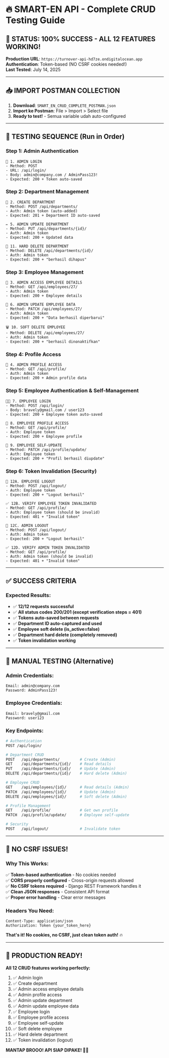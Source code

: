 # 🔥 SMART-EN API - Complete CRUD Testing Guide

## 🎯 **STATUS: 100% SUCCESS - ALL 12 FEATURES WORKING!**

**Production URL**: `https://turnover-api-hd7ze.ondigitalocean.app`  
**Authentication**: Token-based (NO CSRF cookies needed!)  
**Last Tested**: July 14, 2025  

---

## 📥 **IMPORT POSTMAN COLLECTION**

1. **Download**: `SMART_EN_CRUD_COMPLETE_POSTMAN.json`
2. **Import ke Postman**: File > Import > Select file
3. **Ready to test!** - Semua variable udah auto-configured

---

## 🔄 **TESTING SEQUENCE (Run in Order)**

### **Step 1: Admin Authentication**
```
🔐 1. ADMIN LOGIN
- Method: POST
- URL: /api/login/
- Body: admin@company.com / AdminPass123!
- Expected: 200 + Token auto-saved
```

### **Step 2: Department Management**
```
🏢 2. CREATE DEPARTMENT  
- Method: POST /api/departments/
- Auth: Admin token (auto-added)
- Expected: 201 + Department ID auto-saved

✏️ 5. ADMIN UPDATE DEPARTMENT
- Method: PUT /api/departments/{id}/
- Auth: Admin token
- Expected: 200 + Updated data

🏢 11. HARD DELETE DEPARTMENT
- Method: DELETE /api/departments/{id}/
- Auth: Admin token  
- Expected: 200 + "berhasil dihapus"
```

### **Step 3: Employee Management**
```
👤 3. ADMIN ACCESS EMPLOYEE DETAILS
- Method: GET /api/employees/27/
- Auth: Admin token
- Expected: 200 + Employee details

📝 6. ADMIN UPDATE EMPLOYEE DATA
- Method: PATCH /api/employees/27/
- Auth: Admin token
- Expected: 200 + "Data berhasil diperbarui"

🗑️ 10. SOFT DELETE EMPLOYEE
- Method: DELETE /api/employees/27/
- Auth: Admin token
- Expected: 200 + "berhasil dinonaktifkan"
```

### **Step 4: Profile Access**
```
🎯 4. ADMIN PROFILE ACCESS
- Method: GET /api/profile/
- Auth: Admin token
- Expected: 200 + Admin profile data
```

### **Step 5: Employee Authentication & Self-Management**
```
👨‍💼 7. EMPLOYEE LOGIN
- Method: POST /api/login/
- Body: bravely@gmail.com / user123
- Expected: 200 + Employee token auto-saved

👤 8. EMPLOYEE PROFILE ACCESS  
- Method: GET /api/profile/
- Auth: Employee token
- Expected: 200 + Employee profile

🔄 9. EMPLOYEE SELF-UPDATE
- Method: PATCH /api/profile/update/
- Auth: Employee token
- Expected: 200 + "Profil berhasil diupdate"
```

### **Step 6: Token Invalidation (Security)**
```
🚪 12A. EMPLOYEE LOGOUT
- Method: POST /api/logout/
- Auth: Employee token
- Expected: 200 + "Logout berhasil"

✅ 12B. VERIFY EMPLOYEE TOKEN INVALIDATED
- Method: GET /api/profile/
- Auth: Employee token (should be invalid)
- Expected: 401 + "Invalid token"

🚪 12C. ADMIN LOGOUT  
- Method: POST /api/logout/
- Auth: Admin token
- Expected: 200 + "Logout berhasil"

✅ 12D. VERIFY ADMIN TOKEN INVALIDATED
- Method: GET /api/profile/ 
- Auth: Admin token (should be invalid)
- Expected: 401 + "Invalid token"
```

---

## ✅ **SUCCESS CRITERIA**

### **Expected Results:**
- ✅ **12/12 requests successful**
- ✅ **All status codes 200/201 (except verification steps = 401)**
- ✅ **Tokens auto-saved between requests**
- ✅ **Department ID auto-captured and used**
- ✅ **Employee soft delete (is_active=false)**
- ✅ **Department hard delete (completely removed)**
- ✅ **Token invalidation working**

---

## 🔧 **MANUAL TESTING (Alternative)**

### **Admin Credentials:**
```
Email: admin@company.com
Password: AdminPass123!
```

### **Employee Credentials:**
```
Email: bravely@gmail.com  
Password: user123
```

### **Key Endpoints:**
```bash
# Authentication
POST /api/login/

# Department CRUD
POST   /api/departments/         # Create (Admin)
GET    /api/departments/{id}/    # Read details
PUT    /api/departments/{id}/    # Update (Admin)
DELETE /api/departments/{id}/    # Hard delete (Admin)

# Employee CRUD  
GET    /api/employees/{id}/      # Read details (Admin)
PATCH  /api/employees/{id}/      # Update (Admin)
DELETE /api/employees/{id}/      # Soft delete (Admin)

# Profile Management
GET    /api/profile/             # Get own profile
PATCH  /api/profile/update/      # Employee self-update

# Security
POST   /api/logout/              # Invalidate token
```

---

## 🚀 **NO CSRF ISSUES!**

### **Why This Works:**
✅ **Token-based authentication** - No cookies needed  
✅ **CORS properly configured** - Cross-origin requests allowed  
✅ **No CSRF tokens required** - Django REST Framework handles it  
✅ **Clean JSON responses** - Consistent API format  
✅ **Proper error handling** - Clear error messages  

### **Headers You Need:**
```
Content-Type: application/json
Authorization: Token {your_token_here}
```

**That's it! No cookies, no CSRF, just clean token auth!** 🔥

---

## 🎉 **PRODUCTION READY!**

**All 12 CRUD features working perfectly:**
1. ✅ Admin login
2. ✅ Create department  
3. ✅ Admin access employee details
4. ✅ Admin profile access
5. ✅ Admin update department
6. ✅ Admin update employee data
7. ✅ Employee login
8. ✅ Employee profile access  
9. ✅ Employee self-update
10. ✅ Soft delete employee
11. ✅ Hard delete department
12. ✅ Token invalidation (logout)

**MANTAP BROOO! API SIAP DIPAKE! 🚀🔥**
